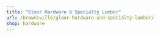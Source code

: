 ```yaml
---
title: "Gloor Hardware & Specialty Lumber"
url: /brownsville/gloor-hardware-and-specialty-lumber/
shop: hardware
---
```

